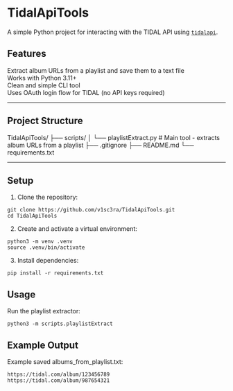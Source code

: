 # TidalApiTools

A simple Python project for interacting with the TIDAL API using [`tidalapi`](https://github.com/tamland/python-tidal).

## Features

Extract album URLs from a playlist and save them to a text file  
Works with Python 3.11+  
Clean and simple CLI tool  
Uses OAuth login flow for TIDAL (no API keys required)

---

## Project Structure
TidalApiTools/
├── scripts/
│ └── playlistExtract.py # Main tool - extracts album URLs from a playlist
├── .gitignore
├── README.md
└── requirements.txt

---

## Setup

1. Clone the repository:
   
```
git clone https://github.com/v1sc3ra/TidalApiTools.git
cd TidalApiTools
```
2. Create and activate a virtual environment:

```
python3 -m venv .venv
source .venv/bin/activate
```
3. Install dependencies:
```
pip install -r requirements.txt
```

## Usage

Run the playlist extractor:
```
python3 -m scripts.playlistExtract
```
## Example Output
Example saved albums_from_playlist.txt:
```
https://tidal.com/album/123456789
https://tidal.com/album/987654321
